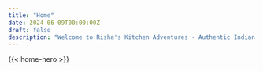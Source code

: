 ```yaml
---
title: "Home"
date: 2024-06-09T00:00:00Z
draft: false
description: "Welcome to Risha's Kitchen Adventures - Authentic Indian Snacks & Sweets"
---
```


{{< home-hero >}}
